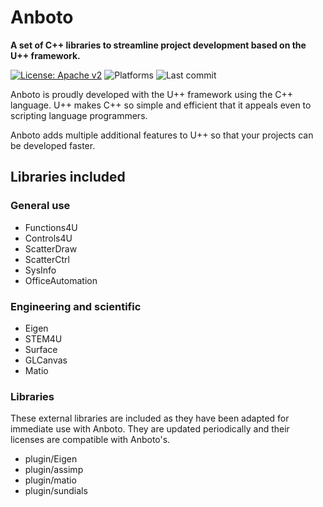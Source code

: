 <!--
  Title: Anboto
  Description: A set of C++ libraries to streamline project development based on the U++ framework
  Authors: Iñaki Zabala.
  -->

# Anboto
**A set of C++ libraries to streamline project development based on the U++ framework.**

[![License: Apache v2](https://img.shields.io/badge/License-Apachev2-blue.svg)](https://www.apache.org/licenses/LICENSE-2.0)
<img src="https://github.com/izabala123/BEMRosetta/blob/master/other/md%20resources/platforms-windows_linux-blue.svg" alt="Platforms">
<img src="https://img.shields.io/github/last-commit/anboto/Anboto.svg" alt="Last commit">

Anboto is proudly developed with the U++ framework using the C++ language. U++ makes C++ so simple and efficient that it appeals even to scripting language programmers. 

Anboto adds multiple additional features to U++ so that your projects can be developed faster.

## Libraries included
### General use
* Functions4U
* Controls4U
* ScatterDraw
* ScatterCtrl
* SysInfo
* OfficeAutomation
 
### Engineering and scientific
* Eigen
* STEM4U
* Surface
* GLCanvas
* Matio

### Libraries
These external libraries are included as they have been adapted for immediate use with Anboto. They are updated periodically and their licenses are compatible with Anboto's.
* plugin/Eigen
* plugin/assimp
* plugin/matio
* plugin/sundials

